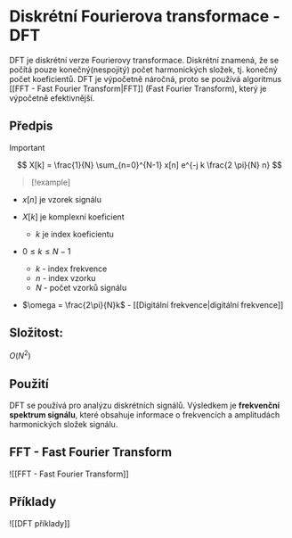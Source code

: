 # Diskrétní Fourierova transformace - DFT
DFT je diskrétní verze Fourierovy transformace. Diskrétní znamená, že se počítá pouze konečný(nespojitý) počet harmonických složek, tj. konečný počet koeficientů. DFT je výpočetně náročná, proto se používá algoritmus [[FFT - Fast Fourier Transform|FFT]] (Fast Fourier Transform), který je výpočetně efektivnější.

## Předpis
> [!important]
$$
X[k] = \frac{1}{N} \sum_{n=0}^{N-1} x[n] e^{-j k \frac{2 \pi}{N} n}
$$

> [!example]
- $x[n]$ je vzorek signálu
- $X[k]$ je komplexní koeficient
	- $k$ je index koeficientu
- $0 \leq k \leq N-1$
	- $k$ - index frekvence
	- $n$ - index vzorku
	- $N$ - počet vzorků signálu

- $\omega = \frac{2\pi}{N}k$ - [[Digitální frekvence|digitální frekvence]]

## Složitost: 
$O(N^2)$

## Použití
DFT se používá pro analýzu diskrétních signálů. Výsledkem je **frekvenční spektrum signálu**, které obsahuje informace o frekvencích a amplitudách harmonických složek signálu.

## FFT - Fast Fourier Transform
![[FFT - Fast Fourier Transform]]

## Příklady
![[DFT příklady]]